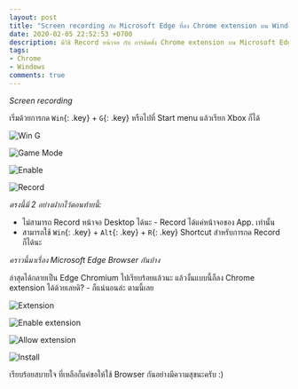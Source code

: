 ```yaml
---
layout: post
title: "Screen recording กับ Microsoft Edge ที่ลง Chrome extension บน Windows 10"
date: 2020-02-05 22:52:53 +0700
description: มีวิธี Record หน้าจอ กับ การติดตั้ง Chrome extension บน Microsoft Edge Browser มาฝากกันครับ
tags:
- Chrome
- Windows
comments: true
---
```

*Screen recording*

เริ่มด้วยการกด `Win`{: .key} + `G`{: .key} หรือไปที่ Start menu แล้วเรียก Xbox ก็ได้

![Win G](https://res.cloudinary.com/sdees-reallife/image/upload/v1580917213/xbox-1.png)

![Game Mode](https://res.cloudinary.com/sdees-reallife/image/upload/v1580917125/xbox-2.png)

![Enable](https://res.cloudinary.com/sdees-reallife/image/upload/v1580917119/xbox-3.png)

![Record](https://res.cloudinary.com/sdees-reallife/image/upload/v1580917116/xbox-4.png)

*ตรงนี้มี 2 อย่างฝากไว้ตอนท้ายนี้:*

- ไม่สามารถ Record หน้าจอ Desktop ได้นะ - Record ได้แค่หน้าจอของ App. เท่านั้น
- สามารถใช้ `Win`{: .key} + `Alt`{: .key} + `R`{: .key} Shortcut สำหรับการกด Record ก็ได้นะ

*คราวนี้มาเรื่อง Microsoft Edge Browser กันบ้าง*

ล่าสุดได้กลายเป็น Edge Chromium ไปเรียบร้อยแล้วนะ แล้วงั้นแบบนี้ก็ลง Chrome extension ได้ด้วยเลยดิ? - ก็แน่นอนล่ะ ตามนี้เลย

![Extension](https://res.cloudinary.com/sdees-reallife/image/upload/v1580917151/extension-1.png)

![Enable extension](https://res.cloudinary.com/sdees-reallife/image/upload/v1580917119/extension-2.png)

![Allow extension](https://res.cloudinary.com/sdees-reallife/image/upload/v1580917073/extension-3.png)

![Install](https://res.cloudinary.com/sdees-reallife/image/upload/v1580917115/extension-4.png)

เรียบร้อยสบายใจ ที่เหลือก็แค่ขอให้ใช้ Browser กันอย่างมีความสุขนะครับ :)
